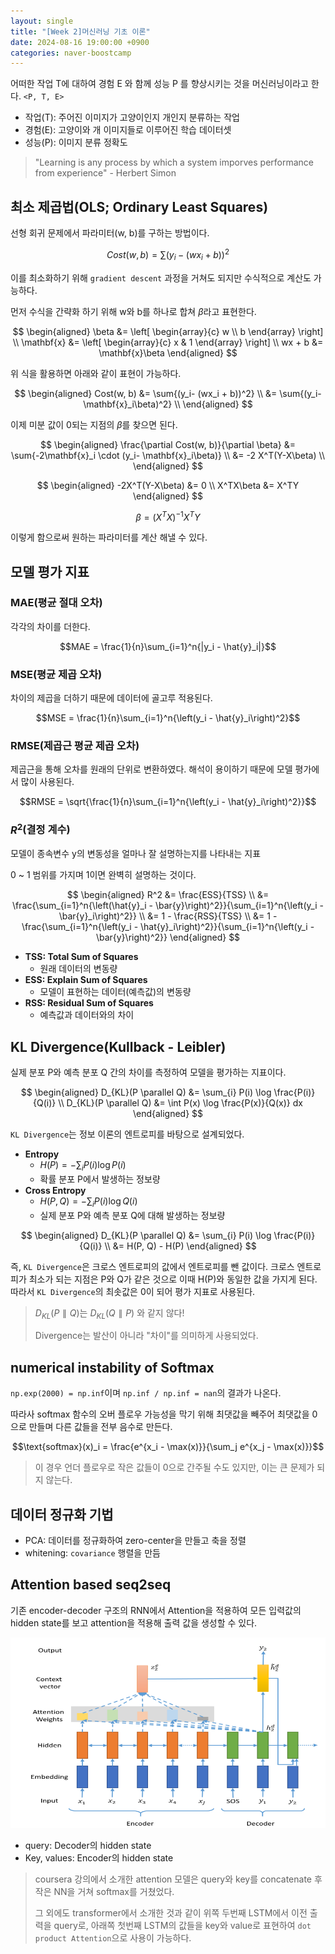 ```yaml
---
layout: single
title: "[Week 2]머신러닝 기초 이론"
date: 2024-08-16 19:00:00 +0900
categories: naver-boostcamp
---
```


어떠한 작업 T에 대하여 경험 E 와 함께 성능 P 를 향상시키는 것을 머신러닝이라고 한다. `<P, T, E>`

- 작업(T): 주어진 이미지가 고양이인지 개인지 분류하는 작업
- 경험(E): 고양이와 개 이미지들로 이루어진 학습 데이터셋
- 성능(P): 이미지 분류 정확도

> "Learning is any process by which a system imporves performance from experience" - Herbert Simon

## 최소 제곱법(OLS; Ordinary Least Squares)

선형 회귀 문제에서 파라미터(w, b)를 구하는 방법이다.

$$Cost(w, b) = \sum{(y_i- (wx_i + b))^2}$$

이를 최소화하기 위해 `gradient descent` 과정을 거쳐도 되지만 수식적으로 계산도 가능하다.

먼저 수식을 간략화 하기 위해 w와 b를 하나로 합쳐 $\beta$라고 표현한다.

$$
\begin{aligned}
\beta &= \left[
    \begin{array}{c} w \\ b \end{array}
    \right] \\
\mathbf{x} &= \left[
    \begin{array}{c} x & 1 \end{array}
    \right] \\
wx + b &= \mathbf{x}\beta
\end{aligned}
$$

위 식을 활용하면 아래와 같이 표현이 가능하다.

$$
\begin{aligned}
Cost(w, b) &= \sum{(y_i- (wx_i + b))^2} \\
           &= \sum{(y_i- \mathbf{x}_i\beta)^2} \\
\end{aligned}
$$

이제 미분 값이 0되는 지점의 $\beta$를 찾으면 된다.

$$
\begin{aligned}
\frac{\partial Cost(w, b)}{\partial \beta} &= \sum{-2\mathbf{x}_i \cdot (y_i- \mathbf{x}_i\beta)} \\
                                           &= -2 X^T(Y-X\beta) \\
\end{aligned}
$$

$$
\begin{aligned}
-2X^T(Y-X\beta) &= 0 \\
X^TX\beta &= X^TY
\end{aligned}
$$

$$\beta = (X^TX)^{-1}X^TY$$

이렇게 함으로써 원하는 파라미터를 계산 해낼 수 있다.

## 모델 평가 지표

### MAE(평균 절대 오차)

각각의 차이를 더한다.

$$MAE = \frac{1}{n}\sum_{i=1}^n{|y_i - \hat{y}_i|}$$

### MSE(평균 제곱 오차)

차이의 제곱을 더하기 때문에 데이터에 골고루 적용된다.

$$MSE = \frac{1}{n}\sum_{i=1}^n{\left(y_i - \hat{y}_i\right)^2}$$

### RMSE(제곱근 평균 제곱 오차)

제곱근을 통해 오차를 원래의 단위로 변환하였다. 해석이 용이하기 때문에 모델 평가에서 많이 사용된다.

$$RMSE = \sqrt{\frac{1}{n}\sum_{i=1}^n{\left(y_i - \hat{y}_i\right)^2}}$$

### $R^2$(결정 계수)

모델이 종속변수 y의 변동성을 얼마나 잘 설명하는지를 나타내는 지표

0 ~ 1 범위를 가지며 1이면 완벽히 설명하는 것이다.

$$
\begin{aligned}
R^2 &= \frac{ESS}{TSS} \\
    &= \frac{\sum_{i=1}^n{\left(\hat{y}_i - \bar{y}\right)^2}}{\sum_{i=1}^n{\left(y_i - \bar{y}_i\right)^2}} \\
    &= 1 - \frac{RSS}{TSS} \\
    &= 1 - \frac{\sum_{i=1}^n{\left(y_i - \hat{y}_i\right)^2}}{\sum_{i=1}^n{\left(y_i - \bar{y}\right)^2}}
\end{aligned}
$$

- **TSS: Total Sum of Squares**
  - 원래 데이터의 변동량
- **ESS: Explain Sum of Squares**
  - 모델이 표현하는 데이터(예측값)의 변동량
- **RSS: Residual Sum of Squares**
  - 예측값과 데이터와의 차이

## KL Divergence(Kullback - Leibler)

실제 분포 P와 예측 분포 Q 간의 차이를 측정하여 모델을 평가하는 지표이다.

$$
\begin{aligned}
D_{KL}(P \parallel Q) &= \sum_{i} P(i) \log \frac{P(i)}{Q(i)} \\
D_{KL}(P \parallel Q) &= \int P(x) \log \frac{P(x)}{Q(x)} dx
\end{aligned}
$$

`KL Divergence`는 정보 이론의 엔트로피를 바탕으로 설계되었다.

- **Entropy**
  - $H(P) = - \sum_{i} P(i) \log P(i)$
  - 확률 분포 P에서 발생하는 정보량
- **Cross Entropy**
  - $H(P, Q) = - \sum_{i} P(i) \log Q(i)$
  - 실제 분포 P와 예측 분포 Q에 대해 발생하는 정보량

$$
\begin{aligned}
D_{KL}(P \parallel Q) &= \sum_{i} P(i) \log \frac{P(i)}{Q(i)} \\
                      &= H(P, Q) - H(P)
\end{aligned}
$$

즉, `KL Divergence`은 크로스 엔트로피의 값에서 엔트로피를 뺀 값이다. 크로스 엔트로피가 최소가 되는 지점은 P와 Q가 같은 것으로 이때 H(P)와 동일한 값을 가지게 된다. 따라서 `KL Divergence`의 최솟값은 0이 되어 평가 지표로 사용된다.

> $D_{KL}(P \parallel Q)$는 $D_{KL}(Q \parallel P)$ 와 같지 않다!
>
> Divergence는 발산이 아니라 "차이"를 의미하게 사용되었다.

## numerical instability of Softmax

`np.exp(2000) = np.inf`이며 `np.inf / np.inf = nan`의 결과가 나온다.

따라사 softmax 함수의 오버 플로우 가능성을 막기 위해 최댓값을 빼주어 최댓값을 0으로 만들며 다른 값들을 전부 음수로 만든다.

$$\text{softmax}(x)_i = \frac{e^{x_i - \max(x)}}{\sum_j e^{x_j - \max(x)}}$$

> 이 경우 언더 플로우로 작은 값들이 0으로 간주될 수도 있지만, 이는 큰 문제가 되지 않는다.

## 데이터 정규화 기법

- PCA: 데이터를 정규화하여 zero-center을 만들고 축을 정렬
- whitening: `covariance` 행렬을 만듬

## Attention based seq2seq

기존 encoder-decoder 구조의 RNN에서 Attention을 적용하여 모든 입력값의 hidden state를 보고 attention을 적용해 출력 값을 생성할 수 있다.

![seq2seq](/assets/images/2024/08/16/seq2seq.png)

- query: Decoder의 hidden state
- Key, values: Encoder의 hidden state

> coursera 강의에서 소개한 attention 모델은 query와 key를 concatenate 후 작은 NN을 거쳐 softmax를 거쳤었다.
>
> 그 외에도 transformer에서 소개한 것과 같이 위쪽 두번째 LSTM에서 이전 출력을 query로, 아래쪽 첫번째 LSTM의 값들을 key와 value로 표현하여 `dot product Attention`으로 사용이 가능하다.
